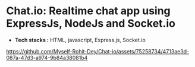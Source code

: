 # Chat.io: **Realtime chat app using ExpressJs, NodeJs and Socket.io**
- **Tech stacks :** HTML, javascript, Express.js, Socket.io

https://github.com/Myself-Rohit-Dey/Chat-io/assets/75258734/4713ae3d-087a-47d3-a974-9b84a38081b4

